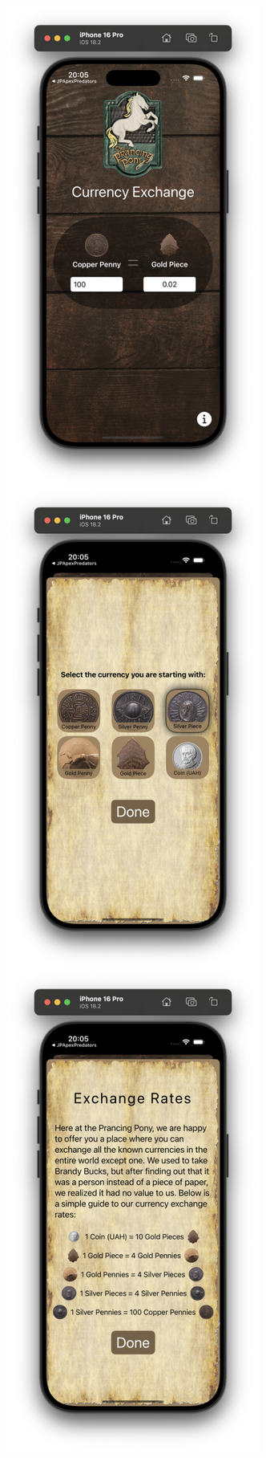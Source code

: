 ![alt text](https://github.com/Bardashevsky/LOTRConverter/blob/main/Screenshot%202025-04-17%20at%2020.05.33.png)
![alt text](https://github.com/Bardashevsky/LOTRConverter/blob/main/Screenshot%202025-04-17%20at%2020.05.41.png)
![alt text](https://github.com/Bardashevsky/LOTRConverter/blob/main/Screenshot%202025-04-17%20at%2020.05.48.png)
